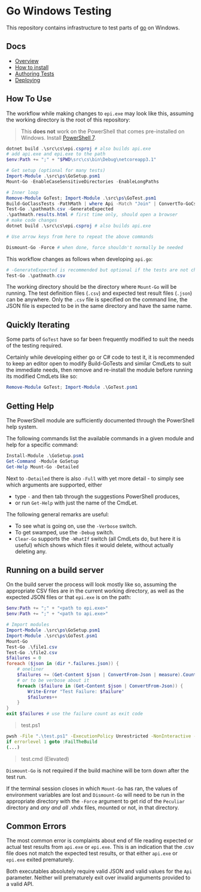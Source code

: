 # Go Windows Testing

This repository contains infrastructure to test parts of [go](https://github.com/golang/go) on Windows.

## Docs

* [Overview](docs/overview.md)
* [How to install](docs/install.md)
* [Authoring Tests](docs/authoring.md)
* [Deploying](docs/publish.md)

## How To Use

The workflow while making changes to `epi.exe` may look like this,
assuming the working directory is the root of this repository:

> This **does not** work on the PowerShell that comes pre-installed on Windows.
> Install [PowerShell 7](https://aka.ms/powershell).

```PowerShell
dotnet build .\src\cs\epi.csproj # also builds api.exe
# add api.exe and epi.exe to the path
$env:Path += ";" + "$PWD\src\cs\bin\Debug\netcoreapp3.1"

# Get setup (optional for many tests)
Import-Module .\src\ps\GoSetup.psm1
Mount-Go -EnableCaseSensitiveDirectories -EnableLongPaths

# Inner loop
Remove-Module GoTest; Import-Module .\src\ps\GoTest.psm1
Build-GoClassTests -PathMath | where Api -Match "Join" | ConvertTo-GoCsv | Out-File .\pathmath.csv
Test-Go .\pathmath.csv -GenerateExpected
.\pathmath.results.html # first time only, should open a browser
# make code changes
dotnet build .\src\cs\epi.csproj # also builds api.exe

# Use arrow keys from here to repeat the above commands

Dismount-Go -Force # when done, force shouldn't normally be needed
```

This workflow changes as follows when developing `api.go`:
```PowerShell
# -GenerateExpected is recommended but optional if the tests are not changing
Test-Go .\pathmath.csv
```

The working directory should be the directory where `Mount-Go` will be running.
The test definition files (`.csv`) and expected test result files (`.json`) can be anywhere.
Only the `.csv` file is specified on the command line, the JSON file is expected to be in
the same directory and have the same name.

## Quickly Iterating

Some parts of `GoTest` have so far been frequently modified to suit the needs of the testing required.

Certainly while developing either go or C# code to test it,
it is recommended to keep an editor open to modify Build-GoTests
and similar CmdLets to suit the immediate needs,
then remove and re-install the module before running its modified CmdLets like so:

```PowerShell
Remove-Module GoTest; Import-Module .\GoTest.psm1
```

## Getting Help

The PowerShell module are sufficiently documented through the PowerShell help system.

The following commands list the available commands in a given module
and help for a specific command:

```PowerShell
Install-Module .\GoSetup.psm1
Get-Command -Module GoSetup
Get-Help Mount-Go -Detailed
```

Next to `-Detailed` there is also `-Full` with yet more detail -
to simply see which arguments are supported, either
* type `-` and then tab through the suggestions PowerShell produces,
* or run `Get-Help` with just the name of the CmdLet.

The following general remarks are useful:
* To see what is going on, use the `-Verbose` switch.
* To get swamped, use the `-Debug` switch.
* `Clear-Go` supports the `-WhatIf` switch (all CmdLets do, but
  here it is useful) which shows which files it would delete,
  without actually deleting any.

## Running on a build server

On the build server the process will look mostly like so,
assuming the appropriate CSV files are in the current working directory,
as well as the expected JSON files or that `epi.exe` is on the path:

```PowerShell
$env:Path += ";" + "<path to epi.exe>"
$env:Path += ";" + "<path to api.exe>"

# Import modules
Import-Module .\src\ps\GoSetup.psm1
Import-Module .\src\ps\GoTest.psm1
Mount-Go
Test-Go .\file1.csv
Test-Go .\file2.csv
$failures = 0
foreach ($json in (dir *.failures.json)) {
	# oneliner
	$failures += (Get-Content $json | ConvertFrom-Json | measure).Count
	# or to be verbose about it
	foreach ($failure in (Get-Content $json | ConvertFrom-Json)) {
		Write-Error "Test Failure: $failure"
		$failures++
	}
}
exit $failures # use the failure count as exit code
```
> test.ps1
```cmd
pwsh -File ".\test.ps1" -ExecutionPolicy Unrestricted -NonInteractive -NoProfile -WorkingDirectory "path"
if errorlevel 1 goto :FailTheBuild
(...)
```
> test.cmd (Elevated)

`Dismount-Go` is not required if the build machine will be torn down after the test run.

If the terminal session closes in which `Mount-Go` has ran, the values of environment variables
are lost and `Dismount-Go` will need to be run in the appropriate directory with the `-Force` argument
to get rid of the `Peculiar` directory and *any and all* .vhdx files, mounted or not, in that directory.

## Common Errors

The most common error is complaints about end of file reading expected or actual test results
from `api.exe` or `epi.exe`.
This is an indication that the .csv file does not match the expected test results,
or that either `api.exe` or `epi.exe` exited prematurely.

Both executables absolutely require valid JSON and valid values for the `Api` parameter.
Neither will prematurely exit over invalid arguments provided to a valid API.
